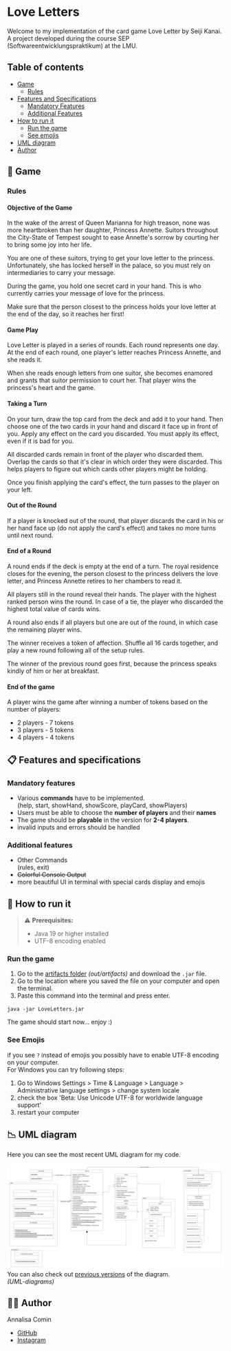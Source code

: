 # Love Letters

Welcome to my implementation of the card game Love Letter by Seiji Kanai.  
A project developed during the course SEP (Softwareentwicklungspraktikum) at the LMU.

## Table of contents

- [Game](#-game)
  - [Rules](#rules)
- [Features and Specifications](#-features-and-specifications)
  - [Mandatory Features](#mandatory-features)
  - [Additional Features](#additional-features)
- [How to run it](#-how-to-run-it)
  - [Run the game](#run-the-game)
  - [See emojis](#see-emojis)
- [UML diagram](#-uml-diagram)
- [Author](#-author)

## 💌 Game
### Rules

#### Objective of the Game

In the wake of the arrest of Queen Marianna for high treason, none was more heartbroken than her daughter, Princess Annette. Suitors throughout the City-State of Tempest sought to ease Annette's sorrow by courting her to bring some joy into her life.

You are one of these suitors, trying to get your love letter to the princess. Unfortunately, she has locked herself in the palace, so you must rely on intermediaries to carry your message.

During the game, you hold one secret card in your hand. This is who currently carries your message of love for the princess.

Make sure that the person closest to the princess holds your love letter at the end of the day, so it reaches her first!

#### Game Play

Love Letter is played in a series of rounds. Each round represents one day. At the end of each round, one player's letter reaches Princess Annette, and she reads it.

When she reads enough letters from one suitor, she becomes enamored and grants that suitor permission to court her. That player wins the princess's heart and the game.

#### Taking a Turn

On your turn, draw the top card from the deck and add it to your hand. Then choose one of the two cards in your hand and discard it face up in front of you. Apply any effect on the card you discarded. You must apply its effect, even if it is bad for you.

All discarded cards remain in front of the player who discarded them. Overlap the cards so that it's clear in which order they were discarded. This helps players to figure out which cards other players might be holding.

Once you finish applying the card's effect, the turn passes to the player on your left.

#### Out of the Round

If a player is knocked out of the round, that player discards the card in his or her hand face up (do not apply the card's effect) and takes no more turns until next round.


#### End of a Round

A round ends if the deck is empty at the end of a turn. The royal residence closes for the evening, the person closest to the princess delivers the love letter, and Princess Annette retires to her chambers to read it.

All players still in the round reveal their hands. The player with the highest ranked person wins the round. In case of a tie, the player who discarded the highest total value of cards wins.

A round also ends if all players but one are out of the round, in which case the remaining player wins.

The winner receives a token of affection. Shuffle all 16 cards together, and play a new round following all of the setup rules.

The winner of the previous round goes first, because the princess speaks kindly of him or her at breakfast.

#### End of the game

A player wins the game after winning a number of tokens based on the number of players:

- 2 players - 7 tokens
- 3 players - 5 tokens
- 4 players - 4 tokens


## 📋 Features and specifications 

### Mandatory features
- Various **commands** have to be implemented.   
    (help, start, showHand, showScore, playCard, showPlayers)
- Users must be able to choose the **number of players** and their **names**
- The game should be **playable** in the version for **2-4 players**.
- invalid inputs and errors should be handled
### Additional features
- Other Commands  
  (rules, exit)
- ~~Colorful Console Output~~
- more beautiful UI in terminal with special cards display and emojis

## 🚀 How to run it 

>:warning: **Prerequisites:**  
>- Java 19 or higher installed
>- UTF-8 encoding enabled

### Run the game
1. Go to the [artifacts folder](out/artifacts) _(out/artifacts)_ and download the `.jar` file.   
2. Go to the location where you saved the file on your computer and open the terminal.  
3. Paste this command into the terminal and press enter.
```batch
java -jar LoveLetters.jar
```
The game should start now... enjoy :)

### See Emojis
if you see `?` instead of emojis you possibly have to enable UTF-8 encoding on your computer.   
For Windows you can try following steps:  
1. Go to Windows Settings > Time & Language > Language > Administrative language settings > change system locale
2. check the box 'Beta: Use Unicode UTF-8 for worldwide language support'
3. restart your computer

## 📉 UML diagram 

Here you can see the most recent UML diagram for my code. 

![UML diagram](UML-diagrams/UML-diagram_04.png "UML diagram")
You can also check out [previous versions](UML-diagrams) of the diagram.  
_(UML-diagrams)_

## 👩‍💻 Author 
Annalisa Comin
- [GitHub](https://github.com/Annalisa11)
- [Instagram](https://www.instagram.com/annalisa_comin/)

